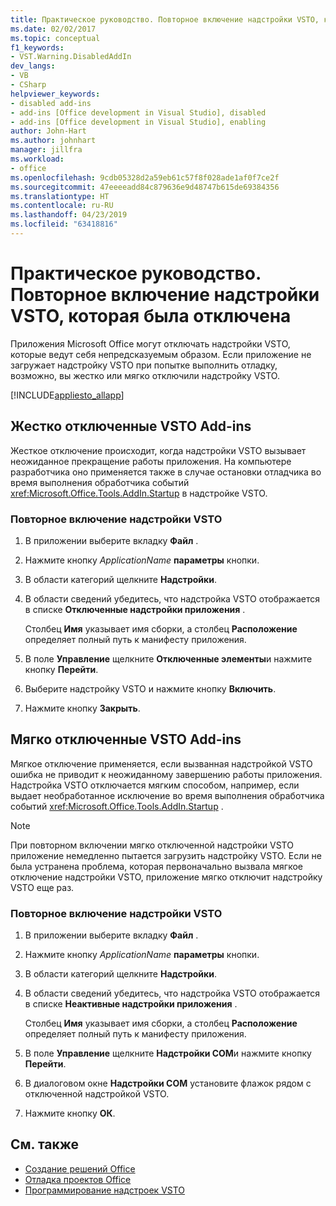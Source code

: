 ```yaml
---
title: Практическое руководство. Повторное включение надстройки VSTO, которая была отключена
ms.date: 02/02/2017
ms.topic: conceptual
f1_keywords:
- VST.Warning.DisabledAddIn
dev_langs:
- VB
- CSharp
helpviewer_keywords:
- disabled add-ins
- add-ins [Office development in Visual Studio], disabled
- add-ins [Office development in Visual Studio], enabling
author: John-Hart
ms.author: johnhart
manager: jillfra
ms.workload:
- office
ms.openlocfilehash: 9cdb05328d2a59eb61c57f8f028ade1af0f7ce2f
ms.sourcegitcommit: 47eeeeadd84c879636e9d48747b615de69384356
ms.translationtype: HT
ms.contentlocale: ru-RU
ms.lasthandoff: 04/23/2019
ms.locfileid: "63418816"
---
```

# <a name="how-to-re-enable-a-vsto-add-in-that-has-been-disabled"></a>Практическое руководство. Повторное включение надстройки VSTO, которая была отключена
  Приложения Microsoft Office могут отключать надстройки VSTO, которые ведут себя непредсказуемым образом. Если приложение не загружает надстройку VSTO при попытке выполнить отладку, возможно, вы жестко или мягко отключили надстройку VSTO.

 [!INCLUDE[appliesto_allapp](../vsto/includes/appliesto-allapp-md.md)]

## <a name="hard-disabled-vsto-add-ins"></a>Жестко отключенные VSTO Add-ins
 Жесткое отключение происходит, когда надстройки VSTO вызывает неожиданное прекращение работы приложения. На компьютере разработчика оно применяется также в случае остановки отладчика во время выполнения обработчика событий <xref:Microsoft.Office.Tools.AddIn.Startup> в надстройке VSTO.

### <a name="to-re-enable-a-vsto-add-in"></a>Повторное включение надстройки VSTO

1. В приложении выберите вкладку **Файл** .

2. Нажмите кнопку *ApplicationName* **параметры** кнопки.

3. В области категорий щелкните **Надстройки**.

4. В области сведений убедитесь, что надстройка VSTO отображается в списке **Отключенные надстройки приложения** .

     Столбец **Имя** указывает имя сборки, а столбец **Расположение** определяет полный путь к манифесту приложения.

5. В поле **Управление** щелкните **Отключенные элементы**и нажмите кнопку **Перейти**.

6. Выберите надстройку VSTO и нажмите кнопку **Включить**.

7. Нажмите кнопку **Закрыть**.

## <a name="soft-disabled-vsto-add-ins"></a>Мягко отключенные VSTO Add-ins
 Мягкое отключение применяется, если вызванная надстройкой VSTO ошибка не приводит к неожиданному завершению работы приложения. Надстройка VSTO отключается мягким способом, например, если выдает необработанное исключение во время выполнения обработчика событий <xref:Microsoft.Office.Tools.AddIn.Startup> .

> [!NOTE]
> При повторном включении мягко отключенной надстройки VSTO приложение немедленно пытается загрузить надстройку VSTO. Если не была устранена проблема, которая первоначально вызвала мягкое отключение надстройки VSTO, приложение мягко отключит надстройку VSTO еще раз.

### <a name="to-re-enable-a-vsto-add-in"></a>Повторное включение надстройки VSTO

1. В приложении выберите вкладку **Файл** .

2. Нажмите кнопку *ApplicationName* **параметры** кнопки.

3. В области категорий щелкните **Надстройки**.

4. В области сведений убедитесь, что надстройка VSTO отображается в списке **Неактивные надстройки приложения** .

     Столбец **Имя** указывает имя сборки, а столбец **Расположение** определяет полный путь к манифесту приложения.

5. В поле **Управление** щелкните **Надстройки COM**и нажмите кнопку **Перейти**.

6. В диалоговом окне **Надстройки COM** установите флажок рядом с отключенной надстройкой VSTO.

7. Нажмите кнопку **ОК**.

## <a name="see-also"></a>См. также
- [Создание решений Office](../vsto/building-office-solutions.md)
- [Отладка проектов Office](../vsto/debugging-office-projects.md)
- [Программирование надстроек VSTO](../vsto/programming-vsto-add-ins.md)

